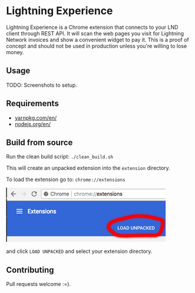 # Lightning Experience
Lightning Experience is a Chrome extension that connects to your LND client through REST API. It will scan the web pages you visit for Lightning Network invoices and show a convenient widget to pay it. This is a proof of concept and should not be used in production unless you're willing to lose money.

## Usage
TODO: Screenshots to setup.

## Requirements
* [yarnpkg.com/en/](https://yarnpkg.com/en/)
* [nodejs.org/en/](https://nodejs.org/en/)

## Build from source
Run the clean build script:
`./clean_build.sh`

This will create an unpacked extension into the `extension` directory.

To load the extension go to:
`chrome://extensions`

![LOAD UNPACKED](docs/images/load-unpacked.png)

and click `LOAD UNPACKED` and select your extension directory.

## Contributing
Pull requests welcome :=).
